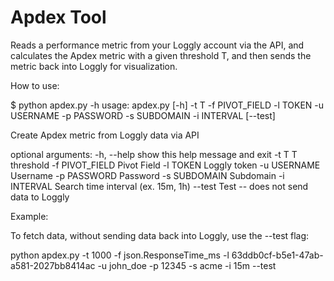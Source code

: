 Apdex Tool
==========

Reads a performance metric from your Loggly account via the API, and calculates the Apdex metric with a given threshold T,
and then sends the metric back into Loggly for visualization.

How to use:

$ python apdex.py -h
usage: apdex.py [-h] -t T -f PIVOT_FIELD -l TOKEN -u USERNAME -p PASSWORD -s
                SUBDOMAIN -i INTERVAL [--test]

Create Apdex metric from Loggly data via API

optional arguments:
  -h, --help      show this help message and exit
  -t T            T threshold
  -f PIVOT_FIELD  Pivot Field
  -l TOKEN        Loggly token
  -u USERNAME     Username
  -p PASSWORD     Password
  -s SUBDOMAIN    Subdomain
  -i INTERVAL     Search time interval (ex. 15m, 1h)
  --test          Test -- does not send data to Loggly

Example:

To fetch data, without sending data back into Loggly, use the --test flag:

python apdex.py -t 1000 -f json.ResponseTime_ms -l 63ddb0cf-b5e1-47ab-a581-2027bb8414ac -u john_doe -p 12345 -s acme -i 15m --test


